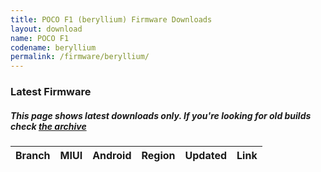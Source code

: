 ```yaml
---
title: POCO F1 (beryllium) Firmware Downloads
layout: download
name: POCO F1
codename: beryllium
permalink: /firmware/beryllium/
---
```



### Latest Firmware
##### This page shows latest downloads only. If you're looking for old builds check [the archive](/archive/firmware/beryllium/)


<div class="table-responsive-md" id="table-wrapper">
<table id="firmware" class="compact table table-striped table-hover table-sm">
    <thead class="thead-dark">
        <tr>
            <th>Branch</th>
            <th>MIUI</th>
            <th>Android</th>
            <th>Region</th>
            <th>Updated</th>
            <th>Link</th>
        </tr>
    </thead>
    <script>loadFirmwareDownloads('beryllium', 'latest')</script>
</table>
</div>
